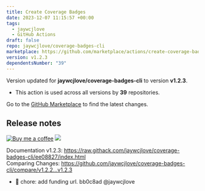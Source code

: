 ```yaml
---
title: Create Coverage Badges
date: 2023-12-07 11:15:57 +00:00
tags:
  - jaywcjlove
  - GitHub Actions
draft: false
repo: jaywcjlove/coverage-badges-cli
marketplace: https://github.com/marketplace/actions/create-coverage-badges
version: v1.2.3
dependentsNumber: "39"
---
```



Version updated for **jaywcjlove/coverage-badges-cli** to version **v1.2.3**.
- This action is used across all versions by **39** repositories.

Go to the [GitHub Marketplace](https://github.com/marketplace/actions/create-coverage-badges) to find the latest changes.

## Release notes

[![Buy me a coffee](https://img.shields.io/badge/Buy%20me%20a%20coffee-048754?logo=buymeacoffee)](https://jaywcjlove.github.io/#/sponsor) [![](https://img.shields.io/badge/Open%20in-unpkg-blue)](https://uiwjs.github.io/npm-unpkg/#/pkg/coverage-badges-cli@1.2.3/file/README.md)

Documentation v1.2.3: https://raw.githack.com/jaywcjlove/coverage-badges-cli/ee08827/index.html  
Comparing Changes: https://github.com/jaywcjlove/coverage-badges-cli/compare/v1.2.2...v1.2.3  

- 💄 chore: add funding url. bb0c8ad @jaywcjlove
